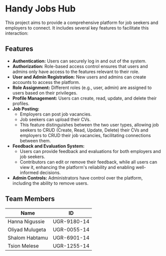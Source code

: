 # Handy Jobs Hub

This project aims to provide a comprehensive platform for job seekers and employers to connect. It includes several key features to facilitate this interaction:

## Features

- **Authentication:** Users can securely log in and out of the system.
- **Authorization:** Role-based access control ensures that users and admins only have access to the features relevant to their role.
- **User and Admin Registration:** New users and admins can create accounts to access the platform.
- **Role Assignment:** Different roles (e.g., user, admin) are assigned to users based on their privileges.
- **Profile Management:** Users can create, read, update, and delete their profiles.
- **Job Posting:** 
  - Employers can post job vacancies.
  - Job seekers can upload their CVs.
  - This feature distinguishes between the two user types, allowing job seekers to CRUD (Create, Read, Update, Delete) their CVs and employers to CRUD their job vacancies, facilitating connections between them.
- **Feedback and Evaluation System:**
  - Users can provide feedback and evaluations for both employers and job seekers.
  - Contributors can edit or remove their feedback, while all users can view it, enhancing the platform's reliability and enabling well-informed decisions.
- **Admin Controls:** Administrators have control over the platform, including the ability to remove users.

## Team Members

| Name            | ID            |
|-----------------|---------------|
| Hanna Nigussie  | UGR-9180-14   |
| Oliyad Mulugeta | UGR-0055-14   |
| Shalom Habtamu  | UGR-6901-14   |
| Tsion Melese    | UGR-1255-14   |
```


